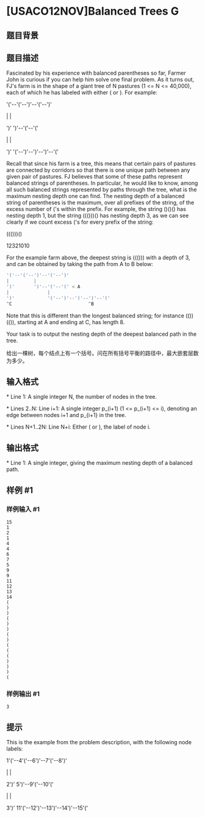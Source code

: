 # [USACO12NOV]Balanced Trees G

## 题目背景



## 题目描述

Fascinated by his experience with balanced parentheses so far, Farmer John is curious if you can help him solve one final problem.  As it turns out, FJ's farm is in the shape of a giant tree of N pastures (1 <= N <= 40,000), each of which he has labeled with either ( or ).  For example:

'('--'('--')'--'('--')' 

|         |

')'       ')'--'('--'(' 

|              |

')'            '('--')'--')'--')'--'(' 

Recall that since his farm is a tree, this means that certain pairs of pastures are connected by corridors so that there is one unique path between any given pair of pastures.  FJ believes that some of these paths represent balanced strings of parentheses.  In particular, he would like to know, among all such balanced strings represented by paths through the tree, what is the maximum nesting depth one can find.  The nesting depth of a balanced string of parentheses is the maximum, over all prefixes of the string, of the excess number of ('s within the prefix.  For example, the string ()()() has nesting depth 1, but the string ((()))() has nesting depth 3, as we can see clearly if we count excess ('s for every prefix of the string: 

((()))() 

12321010

For the example farm above, the deepest string is ((())) with a depth of 3, and can be obtained by taking the path from A to B below:

```cpp
'('--'('--')'--'('--')' 
|         | 
')'       ')'--'('--'(' < A 
|              | 
')'            '('--')'--')'--')'--'(' 
^C                            ^B 
```
Note that this is different than the longest balanced string; for instance (())(()), starting at A and ending at C, has length 8.

Your task is to output the nesting depth of the deepest balanced path in the tree.

给出一棵树，每个结点上有一个括号。问在所有括号平衡的路径中，最大嵌套层数为多少。


## 输入格式

\* Line 1: A single integer N, the number of nodes in the tree.

\* Lines 2..N: Line i+1: A single integer p\_(i+1) (1 <= p\_(i+1) <= i), denoting an edge between nodes i+1 and p\_{i+1} in the tree.

\* Lines N+1..2N: Line N+i: Either ( or ), the label of node i.


## 输出格式

\* Line 1: A single integer, giving the maximum nesting depth of a balanced path.


## 样例 #1

### 样例输入 #1
```
15 
1 
2 
1 
4 
4 
6 
7 
5 
9 
9 
11 
12 
13 
14 
( 
) 
) 
( 
) 
) 
( 
) 
( 
( 
( 
) 
) 
) 
( 
```

### 样例输出 #1

```
3 
```

## 提示

This is the example from the problem description, with the following node labels:

1'('--4'('--6')'--7'('--8')' 

|     |

2')'  5')'--9'('--10'(' 

|           |

3')'       11'('--12')'--13')'--14')'--15'(' 


